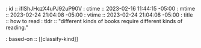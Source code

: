 : id    :: iflShJHczX4uPJ92uP90V
: ctime :: 2023-02-16 11:44:15 -05:00
: mtime :: 2023-02-24 21:04:08 -05:00
: vtime :: 2023-02-24 21:04:08 -05:00
: title :: how to read
: tldr  :: "different kinds of books require different kinds of reading."

: based-on :: [[classify-kind]]
